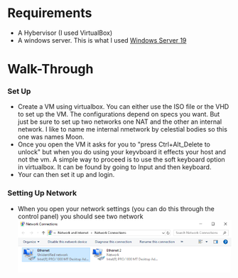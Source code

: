 # Requirements
- A Hybervisor (I used VirtualBox)
- A windows server. This is what I used [Windows Server 19](https://www.microsoft.com/en-us/evalcenter/download-windows-server-2019)

# Walk-Through
### Set Up
- Create a VM using virtualbox. You can either use the ISO file or the VHD to set up the VM. The configurations depend on specs you want. But just be sure to set up two networks one NAT and the other an internal network. I like to name me internal nmetwork by celestial bodies so this one was names Moon.
- Once you open the VM it asks for you to "press Ctrl+Alt_Delete to unlock" but when you do using your keyvboard it effects your host and not the vm. A simple way to proceed is to use the soft keyboard option in virtualbox. It can be found by going to Input and then keyboard.
- Your can then set it up and login.
### Setting Up Network
- When you open your network settings (you can do this through the control panel) you should see two network
![Network start](https://github.com/Abdulmalik420/ADLab/blob/main/ADLabPics/Screenshot%202023-01-22%20161202.png)

